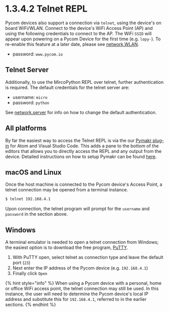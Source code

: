 # 1.3.4.2 Telnet REPL

Pycom devices also support a connection via `telnet`, using the device's on board WiFi/WLAN. Connect to the device's WiFi Access Point \(AP\) and using the following credentials to connect to the AP. The WiFi `SSID` will appear upon powering on a Pycom Device for the first time \(e.g. `lopy-`\). To re-enable this feature at a later date, please see [network.WLAN](../../../firmware-and-api-reference/pycom/network/wlan.md).

* password: `www.pycom.io`

## Telnet Server

Additionally, to use the MircoPython REPL over telnet, further authentication is required. The default credentials for the telnet server are:

* username: `micro`
* password: `python`

See [network.server](../../../firmware-and-api-reference/pycom/network/server.md) for info on how to change the default authentication.

## All platforms

By far the easiest way to access the Telnet REPL is via the our [Pymakr plug-in](../../../pymakr-plugin/installation/) for Atom and Visual Studio Code. This adds a pane to the bottom of the editors that allows you to directly access the REPL and any output from the device. Detailed instructions on how to setup Pymakr can be found [here](../../../pymakr-plugin/installation/).

## macOS and Linux

Once the host machine is connected to the Pycom device's Access Point, a telnet connection may be opened from a terminal instance.

```bash
$ telnet 192.168.4.1
```

Upon connection, the telnet program will prompt for the `username` and `password` in the section above.

## Windows

A terminal emulator is needed to open a telnet connection from Windows; the easiest option is to download the free program, [PuTTY](http://www.putty.org/).

1. With PuTTY open, select telnet as connection type and leave the default port \(`23`\)
2. Next enter the IP address of the Pycom device \(e.g. `192.168.4.1`\)
3. Finally click `Open`

{% hint style="info" %}
When using a Pycom device with a personal, home or office WiFi access point, the telnet connection may still be used. In this instance, the user will need to determine the Pycom device's local IP address and substitute this for `192.168.4.1`, referred to in the earlier sections.
{% endhint %}

